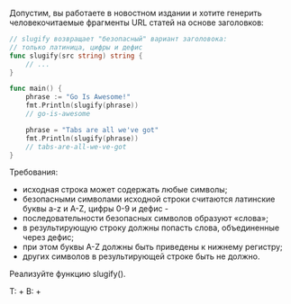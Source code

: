 Допустим, вы работаете в новостном издании и хотите генерить человекочитаемые фрагменты URL статей на основе заголовков:

```go
// slugify возвращает "безопасный" вариант заголовока:
// только латиница, цифры и дефис
func slugify(src string) string {
    // ...
}

func main() {
    phrase := "Go Is Awesome!"
    fmt.Println(slugify(phrase))
    // go-is-awesome

    phrase = "Tabs are all we've got"
    fmt.Println(slugify(phrase))
    // tabs-are-all-we-ve-got
}
```

Требования:

- исходная строка может содержать любые символы;
- безопасными символами исходной строки считаются латинские буквы a-z и A-Z, цифры 0-9 и дефис -
- последовательности безопасных символов образуют «слова»;
- в результирующую строку должны попасть слова, объединенные через дефис;
- при этом буквы A-Z должны быть приведены к нижнему регистру;
- других символов в результирующей строке быть не должно.

Реализуйте функцию slugify().

T: +
B: +